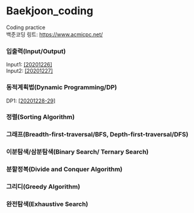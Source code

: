 # Baekjoon_coding
Coding practice\
백준코딩 링트: <https://www.acmicpc.net/>

### 입출력(Input/Output)
Input1: [[20201226]](https://github.com/I-SUBIN/Baekjoon_coding/blob/master/20201226.ipynb)\
Input2: [[20201227]](https://github.com/I-SUBIN/Baekjoon_coding/blob/master/20201227.ipynb)

### 동적계획법(Dynamic Programming/DP)
DP1: [[20201228-29]](https://github.com/I-SUBIN/Baekjoon_coding/blob/master/20201228-9.ipynb)

### 정렬(Sorting Algorithm)

### 그래프(Breadth-first-traversal/BFS, Depth-first-traversal/DFS)

### 이분탐색/삼분탐색(Binary Search/ Ternary Search)

### 분할정복(Divide and Conquer Algorithm)

### 그리디(Greedy Algorithm)

### 완전탐색(Exhaustive Search)

